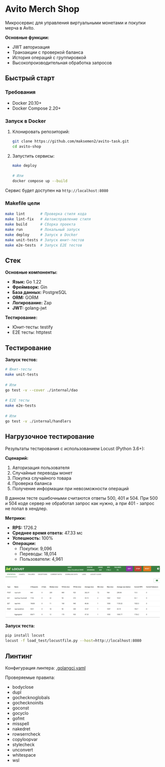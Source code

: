 # Avito Merch Shop

Микросервис для управления виртуальными монетами и покупки мерча в Avito.

**Основные функции:**
- JWT авторизация
- Транзакции с проверкой баланса
- История операций с группировкой
- Высокопроизводительная обработка запросов

## Быстрый старт

### Требования
- Docker 20.10+
- Docker Compose 2.20+

### Запуск в Docker
1. Клонировать репозиторий:
   ```bash
   git clone https://github.com/maksemen2/avito-task.git
   cd avito-shop
   ```
2. Запустить сервисы:
   ```bash
   make deploy
   
   # Или
   docker compose up --build
   ```

Сервис будет доступен на `http://localhost:8080`

### Makefile цели
```bash
make lint       # Проверка стиля кода
make lint-fix   # Автоисправление стиля
make build      # Сборка проекта
make run        # Локальный запуск
make deploy     # Запуск в Docker
make unit-tests # Запуск юнит-тестов
make e2e-tests  # Запуск E2E тестов
```

## Стек

**Основные компоненты:**
- **Язык:** Go 1.22
- **Фреймворк:** Gin
- **База данных:** PostgreSQL
- **ORM:** GORM
- **Логирование:** Zap
- **JWT:** golang-jwt

**Тестирование:**
- Юнит-тесты: testify
- E2E тесты: httptest

## Тестирование

**Запуск тестов:**
```bash
# Юнит-тесты
make unit-tests

# Или
go test -v --cover ./internal/dao

# E2E тесты
make e2e-tests

# Или
go test -v ./internal/handlers
```

## Нагрузочное тестирование

Результаты тестирования с использованием Locust (Python 3.6+):

**Сценарий:**
1. Авторизация пользователя
2. Случайные переводы монет
3. Покупка случайного товара
4. Проверка баланса
5. Получение информации при невозможности операций

В данном тесте ошибочными считаются ответы 500, 401 и 504. При 500 и 504 коде сервер не обработал запрос как нужно, а при 401 - запрос не попал в хендлер.


**Метрики:**
- **RPS:** 1726.2
- **Среднее время ответа:** 47.33 мс
- **Успешность:** 100%
- **Операции:**
  - Покупки: 9,096
  - Переводы: 18,014
  - Пользователи: 4,961

![Результаты нагрузочного теста](assets/images/image.png)

**Запуск теста:**
```bash
pip install locust
locust -f load_test/locustfile.py --host=http://localhost:8080
```

## Линтинг

Конфигурация линтера: [.golangci.yaml](.golangci.yaml)

Проверяемые правила:
- bodyclose
- dupl
- gochecknoglobals
- gochecknoinits
- goconst
- gocyclo
- gofmt
- misspell
- nakedret
- rowserrcheck
- copyloopvar
- stylecheck
- unconvert
- whitespace
- wsl
